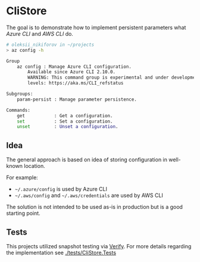 # CliStore

The goal is to demonstrate how to implement persistent parameters what *Azure CLI* and *AWS CLI* do.

```bash
# oleksii_nikiforov in ~/projects
> az config -h

Group
    az config : Manage Azure CLI configuration.
        Available since Azure CLI 2.10.0.
        WARNING: This command group is experimental and under development. Reference and support
        levels: https://aka.ms/CLI_refstatus

Subgroups:
    param-persist : Manage parameter persistence.

Commands:
    get           : Get a configuration.
    set           : Set a configuration.
    unset         : Unset a configuration.
```

## Idea

The general approach is based on idea of storing configuration in well-known location.

For example: 

- `~/.azure/config` is used by Azure CLI
- `~/.aws/config` and `~/.aws/credentials` are used by AWS CLI

The solution is not intended to be used as-is in production but is a good starting point.

## Tests

This projects utilized snapshot testing via [Verify](https://github.com/VerifyTests/Verify).
For more details regarding the implementation see [./tests/CliStore.Tests](./tests/CliStore.Tests)

